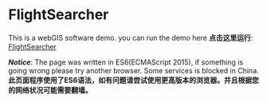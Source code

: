 # FlightSearcher

This is a webGIS software demo.
you can run the demo here **点击这里运行**: <a href="https://zxy-ryan.github.io/FlightSearcher/">FlightSearcher</a>

_**Notice**_: The page was written in ES6(ECMAScript 2015), if something is going wrong please try another browser. Some services is blocked in China. 
**此页面程序使用了ES6语法，如有问题请尝试使用更高版本的浏览器。并且根据您的网络状况可能需要翻墙。**
